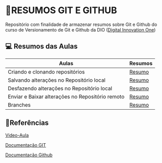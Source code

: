 
# 📝RESUMOS GIT E GITHUB 

Repositório com finalidade de armazenar resumos sobre Git e Github do curso de Versionamento de Git e Github da DIO ([Digital Innovation One](https://www.dio.me/))

## 💻 Resumos das Aulas

| Aulas | Resumos |
|-------|---------|
|Criando e clonando repositórios| [Resumo](https://github.com/Vongui/Resumos-Git-e-Github/blob/main/resumos/aula-Criando_e_Clonando_Repositorios.md)|
|Salvando alterações no Repositório local| [Resumo](https://github.com/Vongui/Resumos-Git-e-Github/blob/main/resumos/aula-Salvando_altera%C3%A7%C3%B5es_no_Repositorio.md)|
|Desfazendo alterações no Repositório local| [Resumo](https://github.com/Vongui/Resumos-Git-e-Github/blob/main/resumos/aula-Desfazendo_altera%C3%A7%C3%B5es_no_Repositorio.md)|
|Enviar e Baixar alterações no Repositório remoto| [Resumo](https://github.com/Vongui/Resumos-Git-e-Github/blob/main/resumos/aula-Enviar_e_Baixar_altera%C3%A7%C3%B5es_Repositorio_remoto.md)|
|Branches| [Resumo]()|

## 🔎Referências

[Video-Aula](https://web.dio.me/play?search=versionamento%20de%20c%C3%B3digo%20com%20Git%20e%20Github)

[Documentação GIT](https://git-scm.com/doc)

[Documentação Github](https://docs.github.com/pt)
